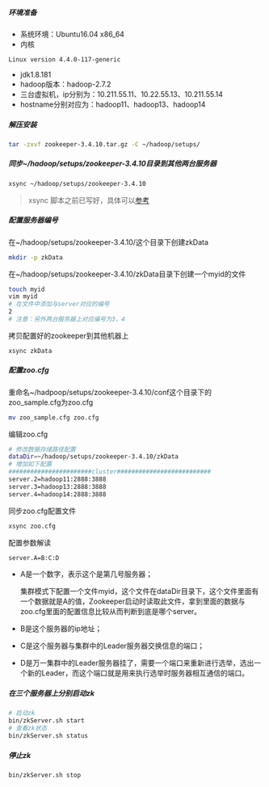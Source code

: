 ##### 环境准备
- 系统环境：Ubuntu16.04 x86_64
- 内核
```
Linux version 4.4.0-117-generic
```
- jdk1.8.181
- hadoop版本：hadoop-2.7.2
- 三台虚拟机，ip分别为：10.211.55.11、10.22.55.13、10.211.55.14
- hostname分别对应为：hadoop11、hadoop13、hadoop14

##### 解压安装
```sh
tar -zxvf zookeeper-3.4.10.tar.gz -C ~/hadoop/setups/
```
##### 同步~/hadoop/setups/zookeeper-3.4.10目录到其他两台服务器
```sh
xsync ~/hadoop/setups/zookeeper-3.4.10
```
> xsync 脚本之前已写好，具体可以[参考](../hadoop/hadoop集群搭建.md)

##### 配置服务器编号
在~/hadoop/setups/zookeeper-3.4.10/这个目录下创建zkData
```sh
mkdir -p zkData
```
在~/hadoop/setups/zookeeper-3.4.10/zkData目录下创建一个myid的文件
```sh
touch myid
vim myid
# 在文件中添加与server对应的编号
2
# 注意：另外两台服务器上对应编号为3，4
```
拷贝配置好的zookeeper到其他机器上
```sh
xsync zkData
```
##### 配置zoo.cfg
重命名~/hadpoop/setups/zookeeper-3.4.10/conf这个目录下的zoo_sample.cfg为zoo.cfg
```sh
mv zoo_sample.cfg zoo.cfg
```
编辑zoo.cfg
```sh
# 修改数据存储路径配置
dataDir=~/hadoop/setups/zookeeper-3.4.10/zkData
# 增加如下配置
#######################cluster##########################
server.2=hadoop11:2888:3888
server.3=hadoop13:2888:3888
server.4=hadoop14:2888:3888
```
同步zoo.cfg配置文件
```sh
xsync zoo.cfg
```
配置参数解读
```sh
server.A=B:C:D
```
- A是一个数字，表示这个是第几号服务器；

  集群模式下配置一个文件myid，这个文件在dataDir目录下，这个文件里面有一个数据就是A的值，Zookeeper启动时读取此文件，拿到里面的数据与zoo.cfg里面的配置信息比较从而判断到底是哪个server。

- B是这个服务器的ip地址；
- C是这个服务器与集群中的Leader服务器交换信息的端口；
- D是万一集群中的Leader服务器挂了，需要一个端口来重新进行选举，选出一个新的Leader，而这个端口就是用来执行选举时服务器相互通信的端口。

##### 在三个服务器上分别启动zk
```sh
# 启动zk
bin/zkServer.sh start
# 查看zk状态
bin/zkServer.sh status
```
##### 停止zk
```sh
bin/zkServer.sh stop
```
